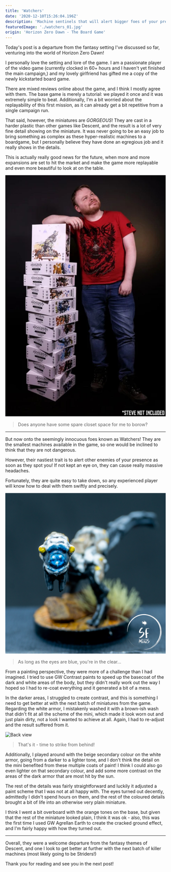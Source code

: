 ```yaml
---
title: 'Watchers'
date: '2020-12-10T15:26:04.196Z'
description: 'Machine sentinels that will alert bigger foes of your presence.'
featuredImage: './watchers_01.jpg'
origin: 'Horizon Zero Dawn - The Board Game'
---
```


Today's post is a departure from the fantasy setting I've discussed so far, venturing into the world of Horizon Zero Dawn!

I personally love the setting and lore of the game. I am a passionate player of the video game (currently clocked in 60+ hours and I haven't yet finished the main campaign,) and my lovely girlfriend has gifted me a copy of the newly kickstarted board game.

There are mixed reviews online about the game, and I think I mostly agree with them. The base game is merely a tutorial: we played it once and it was extremely simple to beat. Additionally, I'm a bit worried about the replayability of this first mission, as it can already get a bit repetitive from a single campaign run.

That said, however, the miniatures are _GORGEOUS_! They are cast in a harder plastic than other games like Descent, and the result is a lot of very fine detail showing on the miniature. It was never going to be an easy job to bring something as complex as these hyper-realistic machines to a boardgame, but I personally believe they have done an egregious job and it really shows in the details.

This is actually really good news for the future, when more and more expansions are set to hit the market and make the game more replayable and even more beautiful to look at on the table.

![Expansions](./watchers_08.jpg)

> Does anyone have some spare closet space for me to borow?

---

But now onto the seemingly innocuous foes known as Watchers! They are the smallest machines available in the game, so one would be inclined to think that they are not dangerous.

However, their nastiest trait is to alert other enemies of your presence as soon as they spot you! If not kept an eye on, they can cause really massive headaches.

Fortunately, they are quite easy to take down, so any experienced player will know how to deal with them swiftly and precisely.

![Front view](./watchers_03.jpg)

> As long as the eyes are blue, you're in the clear...

From a painting perspective, they were more of a challenge than I had imagined. I tried to use GW Contrast paints to speed up the basecoat of the dark and white areas of the body, but they didn't really work out the way I hoped so I had to re-coat everything and it generated a bit of a mess.

In the darker areas, I struggled to create contrast, and this is something I need to get better at with the next batch of miniatures from the game. Regarding the white armor, I mistakenly washed it with a brown-ish wash that didn't fit at all the scheme of the mini, which made it look worn out and just plain dirty, not a look I wanted to achieve at all. Again, I had to re-adjust and the result suffered from it.

![Back view](./watchers_06.jpg)

> That's it - time to strike from behind!

Additionally, I played around with the beige secondary colour on the white armor, going from a darker to a lighter tone, and I don't think the detail on the mini benefited from these multiple coats of paint! I think I could also go even lighter on that secondary colour, and add some more contrast on the areas of the dark armor that are most hit by the sun.

The rest of the details was fairly straightforward and luckily it adjusted a paint scheme that I was not at all happy with. The eyes turned out decently, admittedly I didn't spend hours on them, and the rest of the coloured details brought a bit of life into an otherwise very plain miniature.

I think I went a bit overboard with the orange tones on the base, but given that the rest of the miniature looked plain, I think it was ok - also, this was the first time I used GW Agrellan Earth to create the cracked ground effect, and I'm fairly happy with how they turned out.

---

Overall, they were a welcome departure from the fantasy themes of Descent, and one I look to get better at further with the next batch of killer machines (most likely going to be Striders!)

Thank you for reading and see you in the next post!
